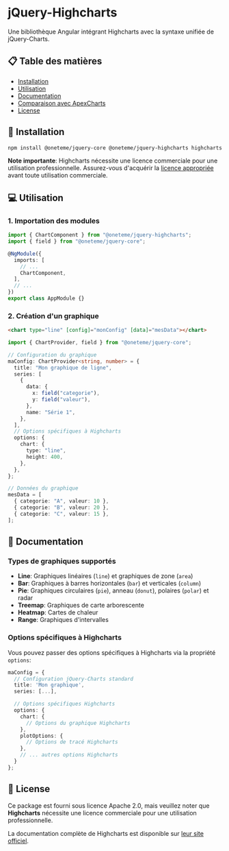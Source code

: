 # jQuery-Highcharts

Une bibliothèque Angular intégrant Highcharts avec la syntaxe unifiée de jQuery-Charts.

## 📋 Table des matières

- [Installation](#installation)
- [Utilisation](#utilisation)
- [Documentation](#documentation)
- [Comparaison avec ApexCharts](#comparaison-avec-apexcharts)
- [License](#license)

## 🚀 Installation

```bash
npm install @oneteme/jquery-core @oneteme/jquery-highcharts highcharts
```

**Note importante**: Highcharts nécessite une licence commerciale pour une utilisation professionnelle. Assurez-vous d'acquérir la [licence appropriée](https://www.highcharts.com/license) avant toute utilisation commerciale.

## 💻 Utilisation

### 1. Importation des modules

```typescript
import { ChartComponent } from "@oneteme/jquery-highcharts";
import { field } from "@oneteme/jquery-core";

@NgModule({
  imports: [
    // ...
    ChartComponent,
  ],
  // ...
})
export class AppModule {}
```

### 2. Création d'un graphique

```html
<chart type="line" [config]="monConfig" [data]="mesData"></chart>
```

```typescript
import { ChartProvider, field } from "@oneteme/jquery-core";

// Configuration du graphique
maConfig: ChartProvider<string, number> = {
  title: "Mon graphique de ligne",
  series: [
    {
      data: {
        x: field("categorie"),
        y: field("valeur"),
      },
      name: "Série 1",
    },
  ],
  // Options spécifiques à Highcharts
  options: {
    chart: {
      type: "line",
      height: 400,
    },
  },
};

// Données du graphique
mesData = [
  { categorie: "A", valeur: 10 },
  { categorie: "B", valeur: 20 },
  { categorie: "C", valeur: 15 },
];
```

## 📖 Documentation

### Types de graphiques supportés

- **Line**: Graphiques linéaires (`line`) et graphiques de zone (`area`)
- **Bar**: Graphiques à barres horizontales (`bar`) et verticales (`column`)
- **Pie**: Graphiques circulaires (`pie`), anneau (`donut`), polaires (`polar`) et radar
- **Treemap**: Graphiques de carte arborescente
- **Heatmap**: Cartes de chaleur
- **Range**: Graphiques d'intervalles

### Options spécifiques à Highcharts

Vous pouvez passer des options spécifiques à Highcharts via la propriété `options`:

```typescript
maConfig = {
  // Configuration jQuery-Charts standard
  title: 'Mon graphique',
  series: [...],

  // Options spécifiques Highcharts
  options: {
    chart: {
      // Options du graphique Highcharts
    },
    plotOptions: {
      // Options de tracé Highcharts
    },
    // ... autres options Highcharts
  }
};
```

## 📄 License

Ce package est fourni sous licence Apache 2.0, mais veuillez noter que **Highcharts** nécessite une licence commerciale pour une utilisation professionnelle.

La documentation complète de Highcharts est disponible sur [leur site officiel](https://www.highcharts.com/docs/index).
